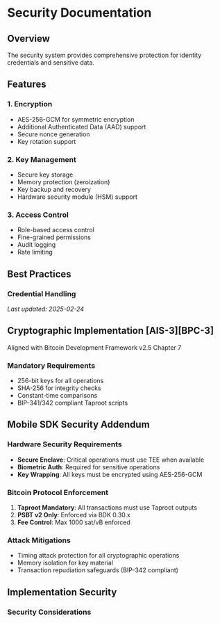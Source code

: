 <!-- markdownlint-disable MD013 line-length -->

# Security Documentation

## Overview

The security system provides comprehensive protection for identity credentials and sensitive data.

## Features

### 1. Encryption

- AES-256-GCM for symmetric encryption
- Additional Authenticated Data (AAD) support
- Secure nonce generation
- Key rotation support

### 2. Key Management

- Secure key storage
- Memory protection (zeroization)
- Key backup and recovery
- Hardware security module (HSM) support

### 3. Access Control

- Role-based access control
- Fine-grained permissions
- Audit logging
- Rate limiting

## Best Practices

### Credential Handling

*Last updated: 2025-02-24*

## Cryptographic Implementation [AIS-3][BPC-3]

Aligned with Bitcoin Development Framework v2.5 Chapter 7

### Mandatory Requirements

- 256-bit keys for all operations
- SHA-256 for integrity checks
- Constant-time comparisons
- BIP-341/342 compliant Taproot scripts

## Mobile SDK Security Addendum

### Hardware Security Requirements

- **Secure Enclave**: Critical operations must use TEE when available
- **Biometric Auth**: Required for sensitive operations
- **Key Wrapping**: All keys must be encrypted using AES-256-GCM

### Bitcoin Protocol Enforcement

1. **Taproot Mandatory**: All transactions must use Taproot outputs
2. **PSBT v2 Only**: Enforced via BDK 0.30.x
3. **Fee Control**: Max 1000 sat/vB enforced

### Attack Mitigations

- Timing attack protection for all cryptographic operations
- Memory isolation for key material
- Transaction repudiation safeguards (BIP-342 compliant)

## Implementation Security

### Security Considerations

